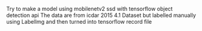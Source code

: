 Try to make a model using mobilenetv2 ssd with tensorflow object detection api
The data are from icdar 2015 4.1 Dataset but labelled manually using LabelImg and then turned into tensorflow record file
